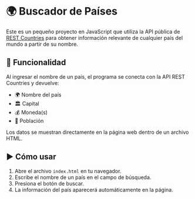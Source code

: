 # 🌍 Buscador de Países

Este es un pequeño proyecto en JavaScript que utiliza la API pública de [REST Countries](https://restcountries.com/) para obtener información relevante de cualquier país del mundo a partir de su nombre.

## 🚀 Funcionalidad

Al ingresar el nombre de un país, el programa se conecta con la API REST Countries y devuelve:

- 🌍 Nombre del país  
- 🏛️ Capital  
- 💰 Moneda(s)  
- 👥 Población  

Los datos se muestran directamente en la página web dentro de un archivo HTML.

## ▶️ Cómo usar

1. Abre el archivo `index.html` en tu navegador.
2. Escribe el nombre de un país en el campo de búsqueda.
3. Presiona el botón de buscar.
4. La información del país aparecerá automáticamente en la página.



